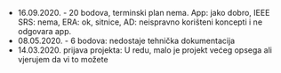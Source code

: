 - 16.09.2020. - 20 bodova, terminski plan nema. App: jako dobro, IEEE SRS: nema, ERA: ok, sitnice, AD: neispravno korišteni koncepti i ne odgovara app.
- 08.05.2020. - 6 bodova: nedostaje tehnička dokumentacija
- 14.03.2020. prijava projekta: U redu, malo je projekt većeg opsega ali vjerujem da vi to možete
